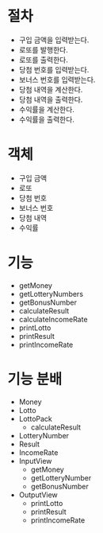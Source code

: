 # 절차

- 구입 금액을 입력받는다.
- 로또를 발행한다.
- 로또를 출력한다.
- 당첨 번호를 입력받는다.
- 보너스 번호를 입력받는다.
- 당첨 내역을 계산한다.
- 당첨 내역을 출력한다.
- 수익률을 계산한다.
- 수익률을 출력한다.

# 객체

- 구입 금액
- 로또
- 당첨 번호
- 보너스 번호
- 당첨 내역
- 수익률

# 기능

- getMoney
- getLotteryNumbers
- getBonusNumber
- calculateResult
- calculateIncomeRate
- printLotto
- printResult
- printIncomeRate

# 기능 분배

- Money
- Lotto
- LottoPack
  - calculateResult
- LotteryNumber
- Result
- IncomeRate
- InputView
  - getMoney
  - getLotteryNumber
  - getBonusNumber
- OutputView
  - printLotto
  - printResult
  - printIncomeRate